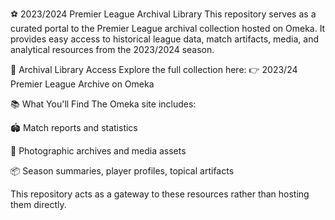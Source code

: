 ⚽ 2023/2024 Premier League Archival Library
This repository serves as a curated portal to the Premier League archival collection hosted on Omeka. It provides easy access to historical league data, match artifacts, media, and analytical resources from the 2023/2024 season.

🔗 Archival Library Access
Explore the full collection here:
👉 2023/24 Premier League Archive on Omeka

📚 What You'll Find
The Omeka site includes:

🏟️ Match reports and statistics

📸 Photographic archives and media assets

📦 Season summaries, player profiles, topical artifacts

This repository acts as a gateway to these resources rather than hosting them directly.


